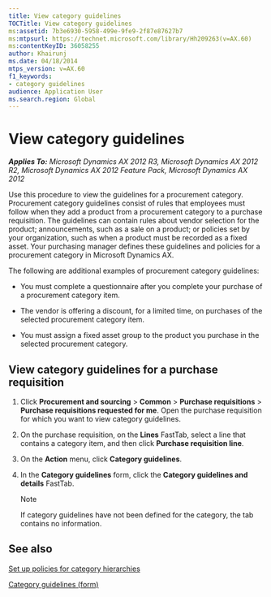 ```yaml
---
title: View category guidelines
TOCTitle: View category guidelines
ms:assetid: 7b3e6930-5958-499e-9fe9-2f87e87627b7
ms:mtpsurl: https://technet.microsoft.com/library/Hh209263(v=AX.60)
ms:contentKeyID: 36058255
author: Khairunj
ms.date: 04/18/2014
mtps_version: v=AX.60
f1_keywords:
- category guidelines
audience: Application User
ms.search.region: Global
---
```


# View category guidelines 


_**Applies To:** Microsoft Dynamics AX 2012 R3, Microsoft Dynamics AX 2012 R2, Microsoft Dynamics AX 2012 Feature Pack, Microsoft Dynamics AX 2012_

Use this procedure to view the guidelines for a procurement category. Procurement category guidelines consist of rules that employees must follow when they add a product from a procurement category to a purchase requisition. The guidelines can contain rules about vendor selection for the product; announcements, such as a sale on a product; or policies set by your organization, such as when a product must be recorded as a fixed asset. Your purchasing manager defines these guidelines and policies for a procurement category in Microsoft Dynamics AX.

The following are additional examples of procurement category guidelines:

  - You must complete a questionnaire after you complete your purchase of a procurement category item.

  - The vendor is offering a discount, for a limited time, on purchases of the selected procurement category item.

  - You must assign a fixed asset group to the product you purchase in the selected procurement category.

## View category guidelines for a purchase requisition

1.  Click **Procurement and sourcing** \> **Common** \> **Purchase requisitions** \> **Purchase requisitions requested for me**. Open the purchase requisition for which you want to view category guidelines.

2.  On the purchase requisition, on the **Lines** FastTab, select a line that contains a category item, and then click **Purchase requisition line**.

3.  On the **Action** menu, click **Category guidelines**.

4.  In the **Category guidelines** form, click the **Category guidelines and details** FastTab.
    

    > [!NOTE]
    > <P>If category guidelines have not been defined for the category, the tab contains no information.</P>



## See also

[Set up policies for category hierarchies](set-up-policies-for-category-hierarchies.md)

[Category guidelines (form)](https://technet.microsoft.com/library/hh208977\(v=ax.60\))

  


